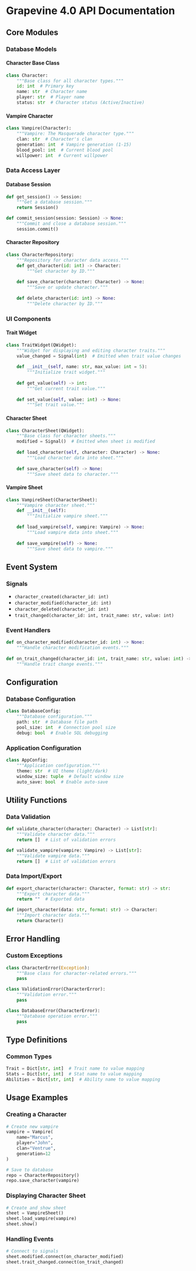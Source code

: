 # Grapevine 4.0 API Documentation

## Core Modules

### Database Models

#### Character Base Class
```python
class Character:
    """Base class for all character types."""
    id: int  # Primary key
    name: str  # Character name
    player: str  # Player name
    status: str  # Character status (Active/Inactive)
```

#### Vampire Character
```python
class Vampire(Character):
    """Vampire: The Masquerade character type."""
    clan: str  # Character's clan
    generation: int  # Vampire generation (1-15)
    blood_pool: int  # Current blood pool
    willpower: int  # Current willpower
```

### Data Access Layer

#### Database Session
```python
def get_session() -> Session:
    """Get a database session."""
    return Session()

def commit_session(session: Session) -> None:
    """Commit and close a database session."""
    session.commit()
```

#### Character Repository
```python
class CharacterRepository:
    """Repository for character data access."""
    def get_character(id: int) -> Character:
        """Get character by ID."""
        
    def save_character(character: Character) -> None:
        """Save or update character."""
        
    def delete_character(id: int) -> None:
        """Delete character by ID."""
```

### UI Components

#### Trait Widget
```python
class TraitWidget(QWidget):
    """Widget for displaying and editing character traits."""
    value_changed = Signal(int)  # Emitted when trait value changes
    
    def __init__(self, name: str, max_value: int = 5):
        """Initialize trait widget."""
        
    def get_value(self) -> int:
        """Get current trait value."""
        
    def set_value(self, value: int) -> None:
        """Set trait value."""
```

#### Character Sheet
```python
class CharacterSheet(QWidget):
    """Base class for character sheets."""
    modified = Signal()  # Emitted when sheet is modified
    
    def load_character(self, character: Character) -> None:
        """Load character data into sheet."""
        
    def save_character(self) -> None:
        """Save sheet data to character."""
```

#### Vampire Sheet
```python
class VampireSheet(CharacterSheet):
    """Vampire character sheet."""
    def __init__(self):
        """Initialize vampire sheet."""
        
    def load_vampire(self, vampire: Vampire) -> None:
        """Load vampire data into sheet."""
        
    def save_vampire(self) -> None:
        """Save sheet data to vampire."""
```

## Event System

### Signals
- `character_created(character_id: int)`
- `character_modified(character_id: int)`
- `character_deleted(character_id: int)`
- `trait_changed(character_id: int, trait_name: str, value: int)`

### Event Handlers
```python
def on_character_modified(character_id: int) -> None:
    """Handle character modification events."""
    
def on_trait_changed(character_id: int, trait_name: str, value: int) -> None:
    """Handle trait change events."""
```

## Configuration

### Database Configuration
```python
class DatabaseConfig:
    """Database configuration."""
    path: str  # Database file path
    pool_size: int  # Connection pool size
    debug: bool  # Enable SQL debugging
```

### Application Configuration
```python
class AppConfig:
    """Application configuration."""
    theme: str  # UI theme (light/dark)
    window_size: tuple  # Default window size
    auto_save: bool  # Enable auto-save
```

## Utility Functions

### Data Validation
```python
def validate_character(character: Character) -> List[str]:
    """Validate character data."""
    return []  # List of validation errors

def validate_vampire(vampire: Vampire) -> List[str]:
    """Validate vampire data."""
    return []  # List of validation errors
```

### Data Import/Export
```python
def export_character(character: Character, format: str) -> str:
    """Export character data."""
    return ""  # Exported data

def import_character(data: str, format: str) -> Character:
    """Import character data."""
    return Character()
```

## Error Handling

### Custom Exceptions
```python
class CharacterError(Exception):
    """Base class for character-related errors."""
    pass

class ValidationError(CharacterError):
    """Validation error."""
    pass

class DatabaseError(CharacterError):
    """Database operation error."""
    pass
```

## Type Definitions

### Common Types
```python
Trait = Dict[str, int]  # Trait name to value mapping
Stats = Dict[str, int]  # Stat name to value mapping
Abilities = Dict[str, int]  # Ability name to value mapping
```

## Usage Examples

### Creating a Character
```python
# Create new vampire
vampire = Vampire(
    name="Marcus",
    player="John",
    clan="Ventrue",
    generation=12
)

# Save to database
repo = CharacterRepository()
repo.save_character(vampire)
```

### Displaying Character Sheet
```python
# Create and show sheet
sheet = VampireSheet()
sheet.load_vampire(vampire)
sheet.show()
```

### Handling Events
```python
# Connect to signals
sheet.modified.connect(on_character_modified)
sheet.trait_changed.connect(on_trait_changed)
``` 